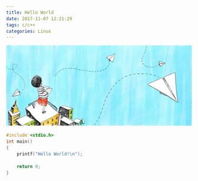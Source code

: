 ```yaml
---
title: Hello World
date: 2017-11-07 12:21:29
tags: c/c++
categories: Linux
---
```


![](/image/dream.jpg)

```cpp
#include <stdio.h>
int main()
{
    printf("Hello World!\n");
    
    return 0;
}

```

